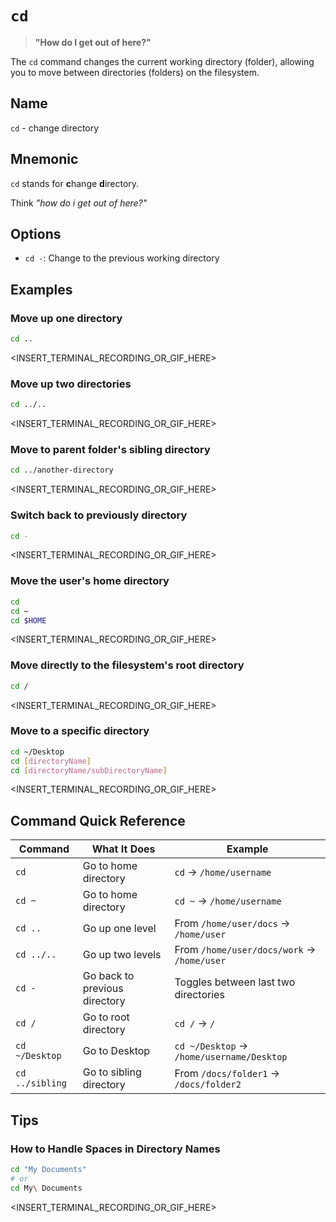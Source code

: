 # `cd`

> **"How do I get out of here?"**

The `cd` command changes the current working directory (folder), allowing you to move between directories (folders) on the filesystem.

## Name

`cd` - change directory

## Mnemonic

`cd` stands for **c**hange **d**irectory.

Think _"how do i get out of here?"_

## Options

- `cd -`: Change to the previous working directory

## Examples

### Move up one directory
```bash
cd ..
```
<INSERT_TERMINAL_RECORDING_OR_GIF_HERE>

### Move up two directories
```bash
cd ../..
```
<INSERT_TERMINAL_RECORDING_OR_GIF_HERE>

### Move to parent folder's sibling directory
```bash
cd ../another-directory
```
<INSERT_TERMINAL_RECORDING_OR_GIF_HERE>

### Switch back to previously directory
```bash
cd -
```
<INSERT_TERMINAL_RECORDING_OR_GIF_HERE>

### Move the user's home directory
```bash
cd
cd ~
cd $HOME
```
<INSERT_TERMINAL_RECORDING_OR_GIF_HERE>

### Move directly to the filesystem's root directory
```bash
cd /
```
<INSERT_TERMINAL_RECORDING_OR_GIF_HERE>

### Move to a specific directory
```bash
cd ~/Desktop
cd [directoryName]
cd [directoryName/subDirectoryName]
```
<INSERT_TERMINAL_RECORDING_OR_GIF_HERE>

## Command Quick Reference

| Command | What It Does | Example |
|---------|--------------|---------|
| `cd` | Go to home directory | `cd` → `/home/username` |
| `cd ~` | Go to home directory | `cd ~` → `/home/username` |
| `cd ..` | Go up one level | From `/home/user/docs` → `/home/user` |
| `cd ../..` | Go up two levels | From `/home/user/docs/work` → `/home/user` |
| `cd -` | Go back to previous directory | Toggles between last two directories |
| `cd /` | Go to root directory | `cd /` → `/` |
| `cd ~/Desktop` | Go to Desktop | `cd ~/Desktop` → `/home/username/Desktop` |
| `cd ../sibling` | Go to sibling directory | From `/docs/folder1` → `/docs/folder2` |


## Tips

### How to Handle Spaces in Directory Names
```bash
cd "My Documents"
# or
cd My\ Documents
```
<INSERT_TERMINAL_RECORDING_OR_GIF_HERE>


